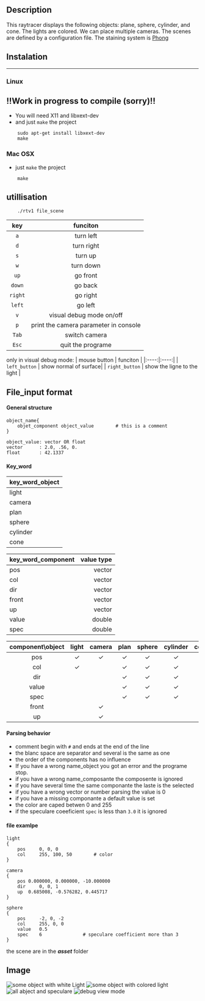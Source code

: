 
## Description
This raytracer displays the following objects: plane, sphere, cylinder, and cone. The lights are colored. We can place multiple cameras. The scenes are defined by a configuration file. The staining system is  [Phong](href="https://en.wikipedia.org/wiki/Phong_shading")

## Instalation
----
### Linux

**!!Work in progress to compile (sorry)!!**
----

+ You will need X11 and libxext-dev
+ and just `make` the project
```
    sudo apt-get install libxext-dev
    make
```


### Mac OSX
+ just `make` the project
```
    make
```

## utillisation

```
    ./rtv1 file_scene
```
| key | funciton |
|:----:|:----:|
| `a` | turn left |
| `d` | turn right |
| `s` |  turn up |
| `w` |  turn down|
| `up` | go front  |
| `down` | go back |
| `right` | go right |
| `left` | go left |
| `v` | visual debug mode on/off|
| `p` | print the camera parameter in console 
| `Tab` | switch camera| 
| `Esc` | quit the programe |

only in visual debug mode:
| mouse button | funciton |
|:----:|:----:|
| `left_button` | show normal of surface|
| `right_button` | show the ligne to the light |


## File_input format

#### General structure
```
object_name{
    objet_component object_value        # this is a comment
}

object_value: vector OR float
vector      : 2.0, .56, 0.
float       : 42.1337
```

#### Key_word
| key_word_object |
| :--- | 
| light |
| camera |
| plan |
| sphere |
| cylinder |
| cone |

| key_word_component | value type | 
| :--- | ---: | 
| pos | vector |
| col | vector |
| dir | vector |
| front | vector |
| up | vector |
| value | double |
| spec | double |

| component\object | light | camera | plan | sphere | cylinder | cone |
| :---: |:---: |:---: |:---: |:---: |:---: |:---: |
| pos | ✓ |  ✓ |  ✓ |  ✓ |  ✓ |  ✓ | 
| col | ✓ | |  ✓ |  ✓ |  ✓ |  ✓ | 
| dir | | |  ✓ |  ✓ |  ✓ |  ✓ | 
| value | | |  ✓ |  ✓ |  ✓ |  ✓ | 
| spec | | |  ✓ |  ✓ |  ✓ |  ✓ | 
| front | |  ✓ | | | | |
| up | |  ✓ | | | | |


####  Parsing behavior
- comment begin with `#` and ends at the end of the line
 - the blanc space are separator and several is the same as one
 - the order of the components has no influence
 - If you have a wrong name_object you got an error and the programe stop.
 - if you have a wrong name_composante the composente is ignored
 - if you have several time the same componante the laste is the selected
 - if you have a wrong vector or number parsing the value is 0
 - if you have a missing componante a default value is set
 - the color are caped betwen 0 and 255
 - if the speculare coeeficient `spec` is less than `3.0` it is ignored  


#### file examlpe
```
light
{
	pos		0, 0, 0
	col		255, 100, 50        # color
}

camera
{
	pos	0.000000, 0.000000, -10.000000
	dir		0, 0, 1
	up	0.685008, -0.576282, 0.445717
}

sphere
{
	pos		-2, 0, -2
	col		255, 0, 0
	value	0.5
	spec    6               # speculare coefficient more than 3
}
```

the scene are in the ***asset*** folder

## Image
![some object with white Light](https://image.noelshack.com/fichiers/2017/49/1/1512379936-screen-shot-2017-12-04-at-10-30-19-am.png)
![some object with colored light](https://image.noelshack.com/fichiers/2017/49/1/1512383169-screen-shot-2017-12-04-at-10-33-56-am.png)
![all abject and speculare](https://image.noelshack.com/fichiers/2017/49/1/1512383319-screen-shot-2017-12-04-at-11-28-11-am.png)
![debug view mode](https://image.noelshack.com/fichiers/2017/49/1/1512384256-screen-shot-2017-12-04-at-11-43-23-am.png)


